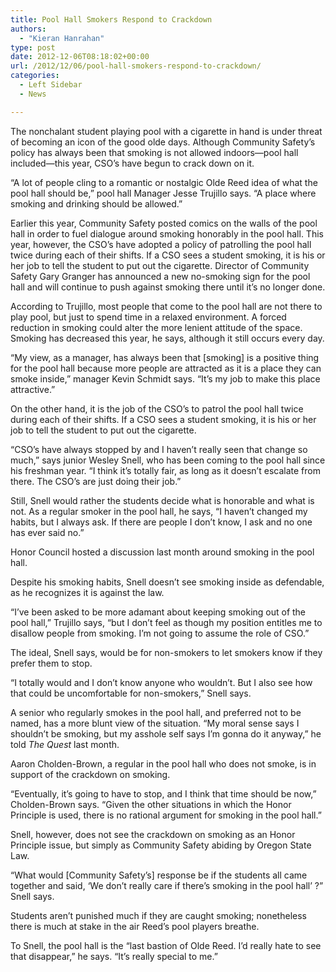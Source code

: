 ```yaml
---
title: Pool Hall Smokers Respond to Crackdown
authors: 
  - "Kieran Hanrahan"
type: post
date: 2012-12-06T08:18:02+00:00
url: /2012/12/06/pool-hall-smokers-respond-to-crackdown/
categories:
  - Left Sidebar
  - News

---
```

The nonchalant student playing pool with a cigarette in hand is under threat of becoming an icon of the good olde days. Although Community Safety’s policy has always been that smoking is not allowed indoors—pool hall included—this year, CSO’s have begun to crack down on it.

“A lot of people cling to a romantic or nostalgic Olde Reed idea of what the pool hall should be,” pool hall Manager Jesse Trujillo says. “A place where smoking and drinking should be allowed.”

Earlier this year, Community Safety posted comics on the walls of the pool hall in order to fuel dialogue around smoking honorably in the pool hall. This year, however, the CSO&#8217;s have adopted a policy of patrolling the pool hall twice during each of their shifts. If a CSO sees a student smoking, it is his or her job to tell the student to put out the cigarette. Director of Community Safety Gary Granger has announced a new no-smoking sign for the pool hall and will continue to push against smoking there until it&#8217;s no longer done.

According to Trujillo, most people that come to the pool hall are not there to play pool, but just to spend time in a relaxed environment. A forced reduction in smoking could alter the more lenient attitude of the space. Smoking has decreased this year, he says, although it still occurs every day.

“My view, as a manager, has always been that [smoking] is a positive thing for the pool hall because more people are attracted as it is a place they can smoke inside,” manager Kevin Schmidt says. “It’s my job to make this place attractive.”

On the other hand, it is the job of the CSO’s to patrol the pool hall twice during each of their shifts. If a CSO sees a student smoking, it is his or her job to tell the student to put out the cigarette.

“CSO’s have always stopped by and I haven’t really seen that change so much,” says junior Wesley Snell, who has been coming to the pool hall since his freshman year. “I think it’s totally fair, as long as it doesn’t escalate from there. The CSO’s are just doing their job.”

Still, Snell would rather the students decide what is honorable and what is not. As a regular smoker in the pool hall, he says, “I haven’t changed my habits, but I always ask. If there are people I don’t know, I ask and no one has ever said no.”

Honor Council hosted a discussion last month around smoking in the pool hall.

Despite his smoking habits, Snell doesn’t see smoking inside as defendable, as he recognizes it is against the law.

“I’ve been asked to be more adamant about keeping smoking out of the pool hall,” Trujillo says, “but I don’t feel as though my position entitles me to disallow people from smoking. I’m not going to assume the role of CSO.”

The ideal, Snell says, would be for non-smokers to let smokers know if they prefer them to stop.

“I totally would and I don’t know anyone who wouldn’t. But I also see how that could be uncomfortable for non-smokers,” Snell says.

A senior who regularly smokes in the pool hall, and preferred not to be named, has a more blunt view of the situation. “My moral sense says I shouldn&#8217;t be smoking, but my asshole self says I&#8217;m gonna do it anyway,” he told _The Quest_ last month.

Aaron Cholden-Brown, a regular in the pool hall who does not smoke, is in support of the crackdown on smoking.

“Eventually, it’s going to have to stop, and I think that time should be now,” Cholden-Brown says. “Given the other situations in which the Honor Principle is used, there is no rational argument for smoking in the pool hall.”

Snell, however, does not see the crackdown on smoking as an Honor Principle issue, but simply as Community Safety abiding by Oregon State Law.

“What would [Community Safety’s] response be if the students all came together and said, ‘We don’t really care if there’s smoking in the pool hall’ ?” Snell says.

Students aren&#8217;t punished much if they are caught smoking; nonetheless there is much at stake in the air Reed&#8217;s pool players breathe.

To Snell, the pool hall is the “last bastion of Olde Reed. I’d really hate to see that disappear,” he says. “It’s really special to me.”
